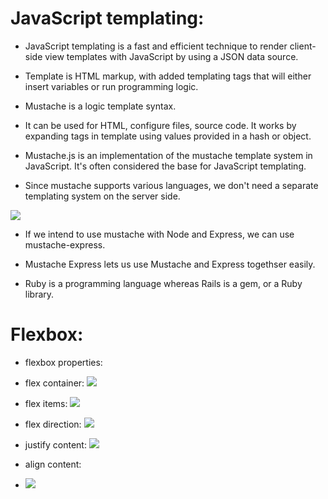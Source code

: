 # JavaScript templating:
- JavaScript templating is a fast and efficient technique to render client-side view templates with JavaScript by using a JSON data source. 

- Template is HTML markup, with added templating tags that will either insert variables or run programming logic.

- Mustache is a logic template syntax.
- It can be used for HTML, configure files, source code. It works by expanding tags in template using values provided in a hash or object.

- Mustache.js is an implementation of the mustache template system in JavaScript. It's often considered the base for JavaScript templating.

- Since mustache supports various languages, we don't need a separate templating system on the server side.


![](https://miro.medium.com/max/875/1*LbqYj87xlazySm6wE0Q2lA.png)

- If we intend to use mustache with Node and Express, we can use mustache-express.
- Mustache Express lets us use Mustache and Express togethser easily.

- Ruby is a programming language whereas Rails is a gem, or a Ruby library.


# Flexbox:

- flexbox properties:

- flex container:
![](https://css-tricks.com/wp-content/uploads/2018/10/01-container.svg)

- flex items:
![](https://css-tricks.com/wp-content/uploads/2018/10/02-items.svg)

- flex direction:
![](https://css-tricks.com/wp-content/uploads/2018/10/flex-direction.svg)

- justify content:
![](https://css-tricks.com/wp-content/uploads/2018/10/justify-content.svg)

- align content:
- ![](https://css-tricks.com/wp-content/uploads/2018/10/align-content.svg)